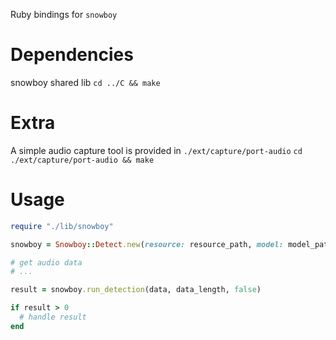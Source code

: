 Ruby bindings for `snowboy`  

Dependencies
===
snowboy shared lib
`cd ../C && make`

Extra
===
A simple audio capture tool is provided in `./ext/capture/port-audio`
`cd ./ext/capture/port-audio && make`

Usage
===
```ruby
require "./lib/snowboy"

snowboy = Snowboy::Detect.new(resource: resource_path, model: model_path)

# get audio data
# ...

result = snowboy.run_detection(data, data_length, false)

if result > 0
  # handle result
end 
```

